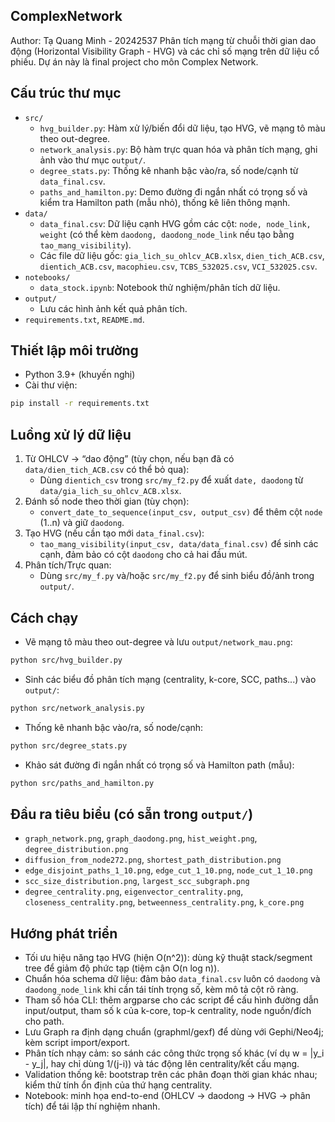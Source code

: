 ## ComplexNetwork

Author: Tạ Quang Minh - 20242537
Phân tích mạng từ chuỗi thời gian dao động (Horizontal Visibility Graph - HVG) và các chỉ số mạng trên dữ liệu cổ phiếu. Dự án này là final project cho môn Complex Network.

## Cấu trúc thư mục

- `src/`
  - `hvg_builder.py`: Hàm xử lý/biến đổi dữ liệu, tạo HVG, vẽ mạng tô màu theo out-degree.
  - `network_analysis.py`: Bộ hàm trực quan hóa và phân tích mạng, ghi ảnh vào thư mục `output/`.
  - `degree_stats.py`: Thống kê nhanh bậc vào/ra, số node/cạnh từ `data_final.csv`.
  - `paths_and_hamilton.py`: Demo đường đi ngắn nhất có trọng số và kiểm tra Hamilton path (mẫu nhỏ), thống kê liên thông mạnh.
- `data/`
  - `data_final.csv`: Dữ liệu cạnh HVG gồm các cột: `node, node_link, weight` (có thể kèm `daodong, daodong_node_link` nếu tạo bằng `tao_mang_visibility`).
  - Các file dữ liệu gốc: `gia_lich_su_ohlcv_ACB.xlsx`, `dien_tich_ACB.csv`, `dientich_ACB.csv`, `macophieu.csv`, `TCBS_532025.csv`, `VCI_532025.csv`.
- `notebooks/`
  - `data_stock.ipynb`: Notebook thử nghiệm/phân tích dữ liệu.
- `output/`
  - Lưu các hình ảnh kết quả phân tích.
- `requirements.txt`, `README.md`.

## Thiết lập môi trường

- Python 3.9+ (khuyến nghị)
- Cài thư viện:

```bash
pip install -r requirements.txt
```

## Luồng xử lý dữ liệu

1. Từ OHLCV → “dao động” (tùy chọn, nếu bạn đã có `data/dien_tich_ACB.csv` có thể bỏ qua):
   - Dùng `dientich_csv` trong `src/my_f2.py` để xuất `date, daodong` từ `data/gia_lich_su_ohlcv_ACB.xlsx`.
2. Đánh số node theo thời gian (tùy chọn):
   - `convert_date_to_sequence(input_csv, output_csv)` để thêm cột `node` (1..n) và giữ `daodong`.
3. Tạo HVG (nếu cần tạo mới `data_final.csv`):
   - `tao_mang_visibility(input_csv, data/data_final.csv)` để sinh các cạnh, đảm bảo có cột `daodong` cho cả hai đầu mút.
4. Phân tích/Trực quan:
   - Dùng `src/my_f.py` và/hoặc `src/my_f2.py` để sinh biểu đồ/ảnh trong `output/`.

## Cách chạy

- Vẽ mạng tô màu theo out-degree và lưu `output/network_mau.png`:

```bash
python src/hvg_builder.py
```

- Sinh các biểu đồ phân tích mạng (centrality, k-core, SCC, paths...) vào `output/`:

```bash
python src/network_analysis.py
```

- Thống kê nhanh bậc vào/ra, số node/cạnh:

```bash
python src/degree_stats.py
```

- Khảo sát đường đi ngắn nhất có trọng số và Hamilton path (mẫu):

```bash
python src/paths_and_hamilton.py
```

## Đầu ra tiêu biểu (có sẵn trong `output/`)

- `graph_network.png`, `graph_daodong.png`, `hist_weight.png`, `degree_distribution.png`
- `diffusion_from_node272.png`, `shortest_path_distribution.png`
- `edge_disjoint_paths_1_10.png`, `edge_cut_1_10.png`, `node_cut_1_10.png`
- `scc_size_distribution.png`, `largest_scc_subgraph.png`
- `degree_centrality.png`, `eigenvector_centrality.png`, `closeness_centrality.png`, `betweenness_centrality.png`, `k_core.png`

## Hướng phát triển

- Tối ưu hiệu năng tạo HVG (hiện O(n^2)): dùng kỹ thuật stack/segment tree để giảm độ phức tạp (tiệm cận O(n log n)).
- Chuẩn hóa schema dữ liệu: đảm bảo `data_final.csv` luôn có `daodong` và `daodong_node_link` khi cần tái tính trọng số, kèm mô tả cột rõ ràng.
- Tham số hóa CLI: thêm argparse cho các script để cấu hình đường dẫn input/output, tham số k của k-core, top-k centrality, node nguồn/đích cho path.
- Lưu Graph ra định dạng chuẩn (graphml/gexf) để dùng với Gephi/Neo4j; kèm script import/export.
- Phân tích nhạy cảm: so sánh các công thức trọng số khác (ví dụ w = |y_i - y_j|, hay chỉ dùng 1/(j-i)) và tác động lên centrality/kết cấu mạng.
- Validation thống kê: bootstrap trên các phân đoạn thời gian khác nhau; kiểm thử tính ổn định của thứ hạng centrality.
- Notebook: minh họa end-to-end (OHLCV → daodong → HVG → phân tích) để tái lập thí nghiệm nhanh.
